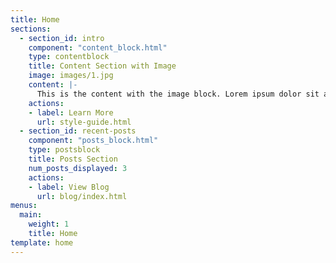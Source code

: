 ```yaml
---
title: Home
sections:
  - section_id: intro
    component: "content_block.html"
    type: contentblock
    title: Content Section with Image
    image: images/1.jpg
    content: |-
      This is the content with the image block. Lorem ipsum dolor sit amet, consectetur adipiscing elit. Duis sit amet felis tincidunt, auctor magna eu, convallis libero. Sed mollis ipsum nec dictum bibendum. Nullam bibendum tortor lacinia, fringilla risus ac, pellentesque ante. Etiam consectetur est eu pulvinar malesuada. Fusce sodales diam ante, vel imperdiet nibh commodo ut.
    actions:
    - label: Learn More
      url: style-guide.html
  - section_id: recent-posts
    component: "posts_block.html"
    type: postsblock
    title: Posts Section
    num_posts_displayed: 3
    actions:
    - label: View Blog
      url: blog/index.html
menus:
  main:
    weight: 1
    title: Home
template: home
---
```

